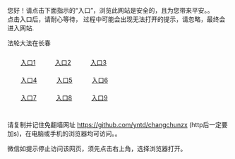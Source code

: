 您好！请点击下面指示的“入口”，浏览此网站是安全的，且为您带来平安。。 <br/>
点击入口后，请耐心等待， 过程中可能会出现无法打开的提示，请忽略，最终会进入网站. </br>

法轮大法在长春<br/>
<div style="padding:10px"><a style="margin:20px" target="_blank" href="https://dh3kpzh8trf9g.cloudfront.net/2Qpsp?rkdxfg" id="ccLink1" rel="nofollow">入口1</a> <a target="_blank" style="margin:20px" href="https://d3pzf96pv2ftlb.cloudfront.net/2Qpsp?eqdppvlz" id="ccLink2" rel="nofollow">入口2</a> <a style="margin:20px" target="_blank" href="https://d2a8k8m6xv8t0t.cloudfront.net/2Qpsp?sdhor" id="ccLink3" rel="nofollow">入口3</a></div>

<div style="padding:10px" ><a style="margin:20px" target="_blank" href="https://dh3kpzh8trf9g.cloudfront.net/2Qpsp?rkdxfg" id="ccLink4" rel="nofollow">入口4</a> <a style="margin:20px" href="https://d3pzf96pv2ftlb.cloudfront.net/2Qpsp?eqdppvlz" target="_blank" id="ccLink5" rel="nofollow">入口5</a> <a style="margin:20px" href="https://d2a8k8m6xv8t0t.cloudfront.net/2Qpsp?sdhor" target="_blank" id="ccLink6" rel="nofollow">入口6</a></div>

<div style="padding:10px"><a style="margin:20px" target="_blank" href="https://dh3kpzh8trf9g.cloudfront.net/2Qpsp?rkdxfg" id="ccLink7" rel="nofollow">入口7</a> <a style="margin:20px" href="https://d3pzf96pv2ftlb.cloudfront.net/2Qpsp?eqdppvlz" target="_blank" id="ccLink8" rel="nofollow">入口8</a> <a style="margin:20px" target="_blank" href="https://d2a8k8m6xv8t0t.cloudfront.net/2Qpsp?sdhor" id="ccLink9" rel="nofollow">入口9</a></div>

<br/>



请复制并记住免翻墙网址 https://github.com/yntd/changchunzx (http后一定要加s)，在电脑或手机的浏览器均可访问。。<br/>

微信如提示停止访问该网页，须先点击右上角，选择浏览器打开。
